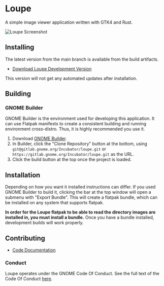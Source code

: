 # Loupe

A simple image viewer application written with GTK4 and Rust.

![Loupe Screenshot](https://gitlab.gnome.org/Incubator/loupe/uploads/863131c1292cb9f1b32fbef39f266bcf/image.png)

## Installing

The latest version from the main branch is available from the build artifacts.

- [Download Loupe Development Version](https://gitlab.gnome.org/api/v4/projects/13923/jobs/artifacts/main/raw/org.gnome.Loupe.Devel.flatpak?job=flatpak)

This version will not get any automated updates after installation.

## Building

### GNOME Builder

GNOME Builder is the environment used for developing this application. It can use Flatpak manifests to create a consistent building and running environment cross-distro. Thus, it is highly
recommended you use it.

1. Download [GNOME Builder](https://flathub.org/apps/details/org.gnome.Builder).
2. In Builder, click the "Clone Repository" button at the bottom, using `git@gitlab.gnome.org/Incubator/loupe.git`
or `https://gitlab.gnome.org/Incubator/loupe.git` as the URL.
3. Click the build button at the top once the project is loaded.


## Installation

Depending on how you want it installed instructions can differ. If you
used GNOME Builder to build it, clicking the bar at the top window will 
open a submenu with "Export Bundle". This will create a flatpak bundle, 
which can be installed on any system that supports flatpak.

**In order for the Loupe flatpak to be able to read the directory images are installed in, you must install a bundle.**
Once you have a bundle installed, development builds will work properly.

## Contributing

- [Code Documentation](https://incubator.pages.gitlab.gnome.org/loupe/doc/loupe/)

### Conduct

Loupe operates under the GNOME Code Of Conduct. See the full
text of the Code Of Conduct [here](CODE_OF_CONDUCT.md).
